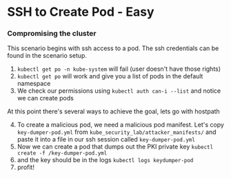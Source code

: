# SSH to Create Pod - Easy

### Compromising the cluster

This scenario begins with ssh access to a pod. The ssh credentials can be found in the scenario setup.

1. `kubectl get po -n kube-system` will fail (user doesn't have those rights)
2. `kubectl get po` will work and give you a list of pods in the default namespace
3. We check our permissions using `kubectl auth can-i --list` and notice we can create pods

At this point there's several ways to achieve the goal, lets go with hostpath

4. To create a malicious pod, we need a malicious pod manifest. Let's copy `key-dumper-pod.yml` from `kube_security_lab/attacker_manifests/` and paste it into a file in our ssh session called `key-dumper-pod.yml`
3. Now we can create a pod that dumps out the PKI private key `kubectl create -f /key-dumper-pod.yml`
4. and the key should be in the logs `kubectl logs keydumper-pod`
5. profit!
